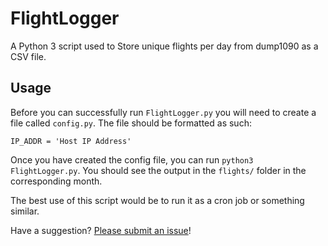 # FlightLogger

A Python 3 script used to Store unique flights per day from dump1090 as a CSV file. 

## Usage

Before you can successfully run `FlightLogger.py` you will need to create a file called `config.py`. The file should be formatted as such:

```
IP_ADDR = 'Host IP Address'
```

Once you have created the config file, you can run `python3 FlightLogger.py`. You should see the output in the `flights/` folder in the corresponding month.

The best use of this script would be to run it as a cron job or something similar. 

Have a suggestion? [Please submit an issue](https://github.com/georgeglessner/FlightLogger/issues/new)! 

